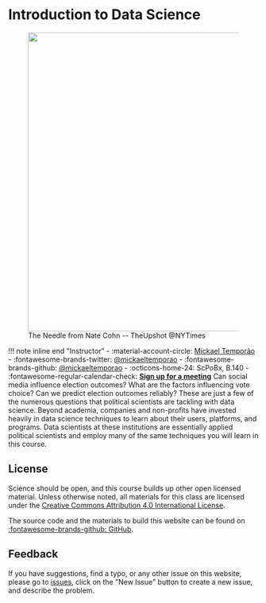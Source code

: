 # Introduction to Data Science

<figure>
  <img src="https://img.huffingtonpost.com/asset/5c930c4a36000020266dac44.gif?ops=scalefit_630_noupscale" width=600 />
  <figcaption>The Needle from Nate Cohn -- TheUpshot @NYTimes</figcaption>
</figure>

!!! note inline end "Instructor"
     - :material-account-circle: [Mickael Temporão](https://www.centreemiledurkheim.fr/notre-equipe/mickael-temporao/)
         - :fontawesome-brands-twitter: [@mickaeltemporao](https://twitter.com/mickaeltemporao)
         - :fontawesome-brands-github: [@mickaeltemporao](https://github.com/mickaeltemporao)
     - :octicons-home-24: ScPoBx, B.140
     - :fontawesome-regular-calendar-check: [**Sign up for a meeting**](https://calendly.com/mickaeltemporao/one-on-one)
Can social media influence election outcomes? What are the factors influencing vote choice? Can we predict election outcomes reliably? These are just a few of the numerous questions that political scientists are tackling with data science. Beyond academia, companies and non-profits have invested heavily in data science techniques to learn about their users, platforms, and programs. Data scientists at these institutions are essentially applied political scientists and employ many of the same techniques you will learn in this course.


## License

Science should be open, and this course builds up other open licensed material. Unless otherwise noted, all materials for this class are licensed under the [Creative Commons Attribution 4.0 International License](http://creativecommons.org/licenses/by-nc-sa/4.0/).

The source code and the materials to build this website can be found on [:fontawesome-brands-github: GitHub](https://github.com/mickaeltemporao/data-science).


## Feedback

If you have suggestions, find a typo, or any other issue on this website, please go to [issues](https://github.com/mickaeltemporao/data-science/issues), click on the "New Issue" button to create a new issue, and describe the problem.


